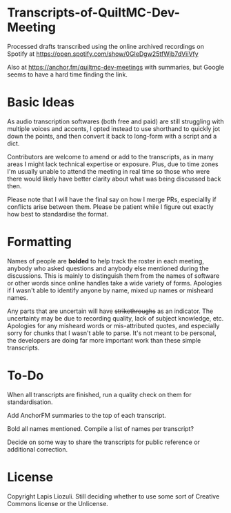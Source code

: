 # Transcripts-of-QuiltMC-Dev-Meeting

Processed drafts transcribed using the online archived recordings on Spotify at https://open.spotify.com/show/0GIeDgw25tfWjb7dViiVfy

Also at https://anchor.fm/quiltmc-dev-meetings with summaries, but Google seems to have a hard time finding the link.

# Basic Ideas

As audio transcription softwares (both free and paid) are still struggling with multiple voices and accents, I opted instead to use shorthand to quickly jot down the points, and then convert it back to long-form with a script and a dict.

Contributors are welcome to amend or add to the transcripts, as in many areas I might lack technical expertise or exposure. Plus, due to time zones I'm usually unable to attend the meeting in real time so those who were there would likely have better clarity about what was being discussed back then.

Please note that I will have the final say on how I merge PRs, especiallly if conflicts arise between them. Please be patient while I figure out exactly how best to standardise the format.

# Formatting

Names of people are **bolded** to help track the roster in each meeting, anybody who asked questions and anybody else mentioned during the discussions. This is mainly to distinguish them from the names of software or other words since online handles take a wide variety of forms. Apologies if I wasn't able to identify anyone by name, mixed up names or misheard names.

Any parts that are uncertain will have ~~strikethroughs~~ as an indicator. The uncertainty may be due to recording quality, lack of subject knowledge, etc. Apologies for any misheard words or mis-attributed quotes, and especially sorry for chunks that I wasn't able to parse. It's not meant to be personal, the developers are doing far more important work than these simple transcripts.

# To-Do

When all transcripts are finished, run a quality check on them for standardisation.

Add AnchorFM summaries to the top of each transcript.

Bold all names mentioned. Compile a list of names per transcript?

Decide on some way to share the transcripts for public reference or additional correction.

# License

Copyright Lapis Liozuli. Still deciding whether to use some sort of Creative Commons license or the Unlicense.
